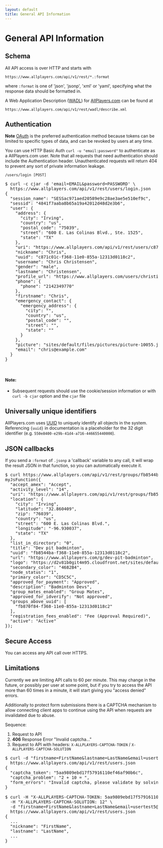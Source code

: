 ```yaml
---
layout: default
title: General API Information
---
```


# General API Information #

## Schema ##

All API access is over HTTP and starts with

    https://www.allplayers.com/api/v1/rest/*.:format

where `:format` is one of 'json', 'jsonp', 'xml' or 'yaml', specifying what the
response data should be formatted in.

A Web Application Description ([WADL](http://www.w3.org/Submission/wadl/)) for [AllPlayers.com](https://www.allplayers.com/api/v1/rest/wadl/describe.xml) can be found at

    https://www.allplayers.com/api/v1/rest/wadl/describe.xml

## Authentication ##

**Note** [OAuth](./oauth.html) is the preferred authentication method because tokens can be limited to specific types of data, and can be revoked by users at any time.


You can use HTTP Basic Auth `curl -u "email:password"` to authenticate as a AllPlayers.com user. Note that all requests that need authentication should include the Authentication header.  Unauthenticated requests will return 404 to prevent any sort of private information leakage.


    /users/login [POST]

<pre class="terminal">
$ curl -c cjar -d 'email=EMAIL&password=PASSWORD' \
  https://www.allplayers.com/api/v1/rest/users/login.json
{
  "session_name": "SESSac971aed20589e9c28ae3ae5e510ef9c",
  "sessid": "4841f7aaba8b65a19a42012d48d2e3b6",
  "user": {
    "address": {
      "city": "Irving",
      "country": "us",
      "postal_code": "75039",
      "street": "600 E. Las Colinas Blvd., Ste. 1525",
      "state": "TX"
    },
    "uri": "https://www.allplayers.com/api/v1/rest/users/c871c01c-f368-11e0-855a-12313d0118c2",
    "nickname": "Chris",
    "uuid": "c871c01c-f368-11e0-855a-12313d0118c2",
    "username": "Chris Christensen",
    "gender": "male",
    "lastname": "Christensen",
    "profile_url": "https://www.allplayers.com/users/christianchristensen",
    "phone": {
      "phone": "2142349770"
    },
    "firstname": "Chris",
    "emergency_contact": {
      "emergency_address": {
        "city": "",
        "country": "us",
        "postal_code": "",
        "street": "",
        "state": ""
      }
    },
    "picture": "sites/default/files/pictures/picture-10055.jpg",
    "email": "chris@example.com"
  }
}
</pre>
<br /> <!-- HACK -->
#### Note:
*  Subsequent requests should use the cookie/session information or with `curl -b cjar` option and the `cjar` file


## Universally unique identifiers ##

AllPlayers.com uses [UUID](http://en.wikipedia.org/wiki/Universally_unique_identifier) to uniquely identify all objects in the system. Referencing `{uuid}` in documentation is a placeholder for the 32 digit identifier (e.g. `550e8400-e29b-41d4-a716-446655440000`).

## JSON callbacks ##

If you send a `:format` of `.jsonp` a 'callback' variable to any call, it will wrap the result JSON in that function, so you can automatically execute it.

<pre class="terminal">
$ curl https://www.allplayers.com/api/v1/rest/groups/fb8544ba-f368-11e0-855a-12313d0118c2.jsonp?callback=myJsFunction
myJsFunction({
  "accept_amex": "Accept",
  "activity_level": "14",
  "uri": "https://www.allplayers.com/api/v1/rest/groups/fb8544ba-f368-11e0-855a-12313d0118c2",
  "location": {
    "city": "Irving",
    "latitude": "32.860409",
    "zip": "76039",
    "country": "us",
    "street": "600 E. Las Colinas Blvd.",
    "longitude": "-96.930037",
    "state": "TX"
  },
  "list_in_directory": "0",
  "title": "Dev pit badminton",
  "uuid": "fb8544ba-f368-11e0-855a-12313d0118c2",
  "url": "https://www.allplayers.com/g/dev-pit-badminton",
  "logo": "https://d2v81b0git4m95.cloudfront.net/sites/default/files/imagecache/profile_small/group_content_logo/logo1.png",
  "secondary_color": "4682B4",
  "node_status": "1",
  "primary_color": "CD5C5C",
  "approved_for_payment": "Approved",
  "description": "Badminton Devs",
  "group_mates_enabled": "Group Mates",
  "approved_for_idverify": "Not approved",
  "groups_above_uuid": [
    "fb870f84-f368-11e0-855a-12313d0118c2"
  ],
  "registration_fees_enabled": "Fee (Approval Required)",
  "active": "Active"
});
</pre>

## Secure Access ##

You can access any API call over HTTPS.

## Limitations ##

Currently we are limiting API calls to 60 per minute.  This may change
in the future, or possibly per user at some point, but if you try to
access the API more than 60 times in a minute, it will start giving
you "access denied" errors.

Additionally to protect form submissions there is a CAPTCHA mechanism
to allow connecting client apps to continue using the API when
requests are invalidated due to abuse.

Sequence:

1. Request to API
2. **406** Response Error "Invalid captcha..."
3. Request to API with headers: `X-ALLPLAYERS-CAPTCHA-TOKEN` / `X-ALLPLAYERS-CAPTCHA-SOLUTION`

<pre class="terminal">
$ curl -d "firstname=FirstName&lastname=LastName&email=usertest5@..." \
  https://www.allplayers.com/api/v1/rest/users.json
{
  "captcha_token": "5aa9809ebd17f57916110ef46af90b6c",
  "captcha_problem": "2 + 10 = ",
  "form_errors": "Invalid captcha, please validate by solving math problem and sending solution, you will need to add x-allplayers-catpcha-token and x-allplayers-captcha-solution to the headers."
}

$ curl -H "X-ALLPLAYERS-CAPTCHA-TOKEN: 5aa9809ebd17f57916110ef46af90b6c" \
  -H "X-ALLPLAYERS-CAPTCHA-SOLUTION: 12" \
  -d "firstname=FirstName&lastname=LastName&email=usertest5@..." \
  https://www.allplayers.com/api/v1/rest/users.json
{
  ...
  "nickname": "FirstName",
  "lastname": "LastName",
  ...
}
</pre>
